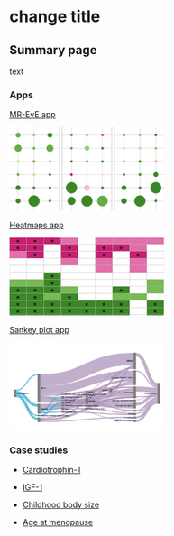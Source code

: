 # change title

## Summary page 

text

### Apps

[MR-EvE app](https://mvab.shinyapps.io/brca-miner/)

<img src="content/figs/app1.png" width="275"/>



[Heatmaps app](https://mvab.shinyapps.io/MR_heatmaps/)

![Image](content/figs/app2.png)



[Sankey plot app](https://mvab.shinyapps.io/literature_overlap_sankey/)

<img src="content/figs/app3.png" width="275"/>


### Case studies

* [Cardiotrophin-1](content/case_study_report_Cardiotrophin-1.html)

* [IGF-1](content/case_study_report_IGF-1.html)

* [Childhood body size](content/case_study_report_Childhood_body_size.html)

* [Age at menopause](content/case_study_report_Age_at_menopause.html)








